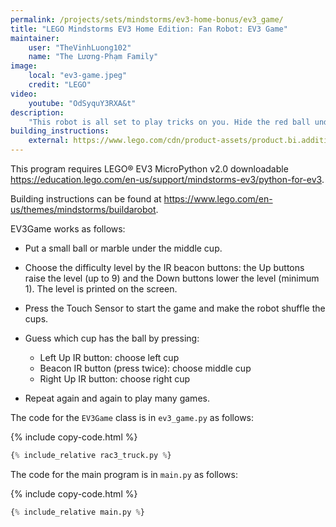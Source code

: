 ```yaml
---
permalink: /projects/sets/mindstorms/ev3-home-bonus/ev3_game/
title: "LEGO Mindstorms EV3 Home Edition: Fan Robot: EV3 Game"
maintainer:
    user: "TheVinhLuong102"
    name: "The Lương-Phạm Family"
image:
    local: "ev3-game.jpeg"
    credit: "LEGO"
video:
    youtube: "OdSyquY3RXA&t"
description:
    "This robot is all set to play tricks on you. Hide the red ball under the shell, use the IR Beacon to set your level, and watch the robot shuffle and hide the ball – but where? Challenge your friends to see who can find the red ball first!"
building_instructions:
    external: https://www.lego.com/cdn/product-assets/product.bi.additional.extra.pdf/31313_X_EV3%20GAME.pdf
---
```



This program requires LEGO® EV3 MicroPython v2.0 downloadable https://education.lego.com/en-us/support/mindstorms-ev3/python-for-ev3.

Building instructions can be found at https://www.lego.com/en-us/themes/mindstorms/buildarobot.

EV3Game works as follows:

- Put a small ball or marble under the middle cup. 

- Choose the difficulty level by the IR beacon buttons: the Up buttons raise the level (up to 9) and the Down buttons lower the level (minimum 1). The level is printed on the screen.

- Press the Touch Sensor to start the game and make the robot shuffle the cups.

- Guess which cup has the ball by pressing:
  - Left Up IR button: choose left cup
  - Beacon IR button (press twice): choose middle cup
  - Right Up IR button: choose right cup

- Repeat again and again to play many games.


The code for the `EV3Game` class is in `ev3_game.py` as follows:

{% include copy-code.html %}
```python
{% include_relative rac3_truck.py %}
```

The code for the main program is in `main.py` as follows:

{% include copy-code.html %}
```python
{% include_relative main.py %}
```
